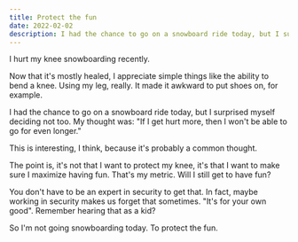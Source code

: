 ```yaml
---
title: Protect the fun
date: 2022-02-02
description: I had the chance to go on a snowboard ride today, but I surprised myself deciding not too.
---
```


I hurt my knee snowboarding recently.

Now that it's mostly healed, I appreciate simple things like the ability to bend a knee. Using my leg, really. It made it awkward to put shoes on, for example.

I had the chance to go on a snowboard ride today, but I surprised myself deciding not too.
My thought was: "If I get hurt more, then I won't be able to go for even longer."

This is interesting, I think, because it's probably a common thought.

The point is, it's not that I want to protect my knee, it's that I want to make sure I maximize having fun. That's my metric. Will I still get to have fun?

You don't have to be an expert in security to get that. In fact, maybe working in security makes us forget that sometimes. "It's for your own good". Remember hearing that as a kid?

So I'm not going snowboarding today. To protect the fun.
